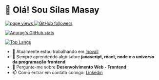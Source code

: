 # 👋 Olá! Sou Silas Masay


<p align="left">
  <a href="https://github.com/silasmasay">
    <img src="https://komarev.com/ghpvc/?username=silasmasay" alt="page views" />
  </a>
  <a href="https://github.com/silasmasay?tab=followers">
    <img alt="GitHub followers" src="https://img.shields.io/github/followers/charllysemerenciano?color=green&logo=github">
  </a>
</p>

[![Anurag's GitHub stats](https://github-readme-stats.vercel.app/api?username=silasmasay&show_icons=true&locale=pt-br)](https://github.com/anuraghazra/github-readme-stats)

[![Top Langs](https://github-readme-stats.vercel.app/api/top-langs/?username=silasmasay)](https://github.com/anuraghazra/github-readme-stats)

- 🔭 Atualmente estou trabalhando em <a target="_blank" href="https://www.inovall.com.br/beta/index.php">Inovall</a>
- 🌱 Sempre aprendendo algo sobre <strong>javascript, react, node e o universo da programação frontend</strong>
- 💬 Pergunte-me sobre <strong>Desenvolvimento Web - Frontend</strong>
- 📫 Como entrar em contato comigo: <a target="_blank"  href="https://www.linkedin.com/in/silas-masay-892b74167/">Linkedin</a>
